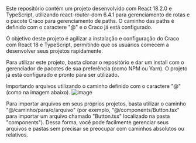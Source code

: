 Este repositório contém um projeto desenvolvido com React 18.2.0 e TypeScript,
utilizando react-router-dom 6.4.1 para gerenciamento de rotas e o pacote Craco para gerenciamento de paths.
O caminho das paths é definido com o caractere "@" e o Craco já está configurado.

O objetivo deste projeto é agilizar a instalação e configuração do Craco com React 18 e TypeScript,
permitindo que os usuários comecem a desenvolver seus projetos rapidamente.

Para utilizar este projeto, basta clonar o repositório e dar um install com o gerenciador de pacotes de sua preferência (como NPM ou Yarn).
O projeto já está configurado e pronto para ser utilizado.


Importando arquivos utilizando o caminho definido com o caractere "@" (como na imagem abaixo).
![image](https://user-images.githubusercontent.com/64788904/207157621-d4d6373a-002c-46de-bcff-663747d66085.png)

Para importar arquivos em seus próprios projetos,
basta utilizar o caminho "@/caminho/para/o/arquivo" (por exemplo,
"@/components/Button.tsx" para importar um arquivo chamado "Button.tsx" localizado na pasta "components").
Dessa forma, você pode facilmente gerenciar seus arquivos e pastas sem precisar se preocupar com caminhos absolutos ou relativos.
